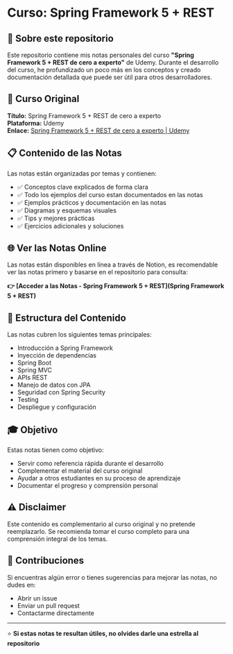 # Curso: Spring Framework 5 + REST

## 📖 Sobre este repositorio

Este repositorio contiene mis notas personales del curso **"Spring Framework 5 + REST de cero a experto"** de Udemy. Durante el desarrollo del curso, he profundizado un poco más en los conceptos y creado documentación detallada que puede ser útil para otros desarrolladores.

## 🎯 Curso Original

**Título:** Spring Framework 5 + REST de cero a experto  
**Plataforma:** Udemy  
**Enlace:** [Spring Framework 5 + REST de cero a experto | Udemy](https://www.udemy.com/course/spring-framework-5-rest-de-cero-a-experto/)

## 📋 Contenido de las Notas

Las notas están organizadas por temas y contienen:

- ✅ Conceptos clave explicados de forma clara
- ✅ Todo los ejemplos del curso estan documentados en las notas
- ✅ Ejemplos prácticos y documentación en las notas
- ✅ Diagramas y esquemas visuales
- ✅ Tips y mejores prácticas
- ✅ Ejercicios adicionales y soluciones

## 🌐 Ver las Notas Online

Las notas están disponibles en línea a través de Notion, es recomendable ver las notas primero y basarse en el repositorio para consulta:

**👉 [Acceder a las Notas - Spring Framework 5 + REST](Spring Framework 5 + REST)**

## 📝 Estructura del Contenido

Las notas cubren los siguientes temas principales:

- Introducción a Spring Framework
- Inyección de dependencias
- Spring Boot
- Spring MVC
- APIs REST
- Manejo de datos con JPA
- Seguridad con Spring Security
- Testing
- Despliegue y configuración

## 🎓 Objetivo

Estas notas tienen como objetivo:

- Servir como referencia rápida durante el desarrollo
- Complementar el material del curso original
- Ayudar a otros estudiantes en su proceso de aprendizaje
- Documentar el progreso y comprensión personal

## ⚠️ Disclaimer

Este contenido es complementario al curso original y no pretende reemplazarlo. Se recomienda tomar el curso completo para una comprensión integral de los temas.

## 🤝 Contribuciones

Si encuentras algún error o tienes sugerencias para mejorar las notas, no dudes en:

- Abrir un issue
- Enviar un pull request
- Contactarme directamente

--- 

⭐ **Si estas notas te resultan útiles, no olvides darle una estrella al repositorio**
